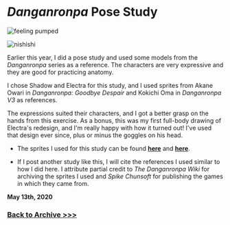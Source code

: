 # *Danganronpa* Pose Study

<img src="https://raw.githubusercontent.com/arrowarchive/The-Arrowarchive/master/docs/images/SPACE/akaneshadow.png" alt="feeling pumped"
     onContextMenu="return false;">

<img src="https://raw.githubusercontent.com/arrowarchive/The-Arrowarchive/master/docs/images/SPACE/kokichielectra.png" alt="nishishi"
     onContextMenu="return false;">

Earlier this year, I did a pose study and used some models from the *Danganronpa* series as a reference. The characters are very expressive and they are good for practicing anatomy.

I chose Shadow and Electra for this study, and I used sprites from Akane Owari in *Danganronpa: Goodbye Despair* and Kokichi Oma in *Danganronpa V3* as references. 

The expressions suited their characters, and I got a better grasp on the hands from this exercise. As a bonus, this was my first full-body drawing of Electra's redesign, and I'm really happy with how it turned out! I've used that design ever since, plus or minus the goggles on his head.

* The sprites I used for this study can be found **[here](https://static.wikia.nocookie.net/danganronpa/images/8/8b/Akane_Owari_Halfbody_Sprite_%288%29.png/revision/latest/scale-to-width-down/752?cb=20170819153506)** and **[here](https://static.wikia.nocookie.net/danganronpa/images/9/94/Danganronpa_V3_Kokichi_Oma_Fullbody_Sprite_%288%29.png/revision/latest/scale-to-width-down/538?cb=20180506070916)**. 

* If I post another study like this, I will cite the references I used similar to how I did here. I attribute partial credit to *The Danganronpa Wiki* for archiving the sprites I used and *Spike Chunsoft* for publishing the games in which they came from.

**May 13th, 2020**

### [Back to Archive >>>](https://arrowarchive.github.io/The-Arrowarchive/gallery)
